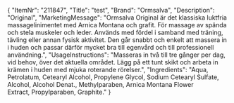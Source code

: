 {
  "ItemNr": "211847",
  "Title": "test",
  "Brand": "Ormsalva",
  "Description": "Original",
  "MarketingMessage": "Ormsalva Original är det klassiska luktfria massagelinimentet med Arnica Montana och grafit. För massage av spända och stela muskeler och leder. Används med fördel i samband med träning, tävling eller annan fysisk aktivitet. Den går snabbt och enkelt att massera in i huden och passar därför mycket bra till egenvård och till professionell användning.",
  "UsageInstructions": "Masseras in två till tre gånger per dag, vid behov, över det aktuella området. Lägg på ett tunt skikt och arbeta in krämen i huden med mjuka roterande rörelser.",
  "Ingredients": "Aqua, Petrolatum, Cetearyl Alcohol, Propylene Glycol, Sodium Cetearyl Sulfate, Alcohol, Alcohol Denat., Methylparaben, Arnica Montana Flower Extract, Propylparaben, Graphite."
}